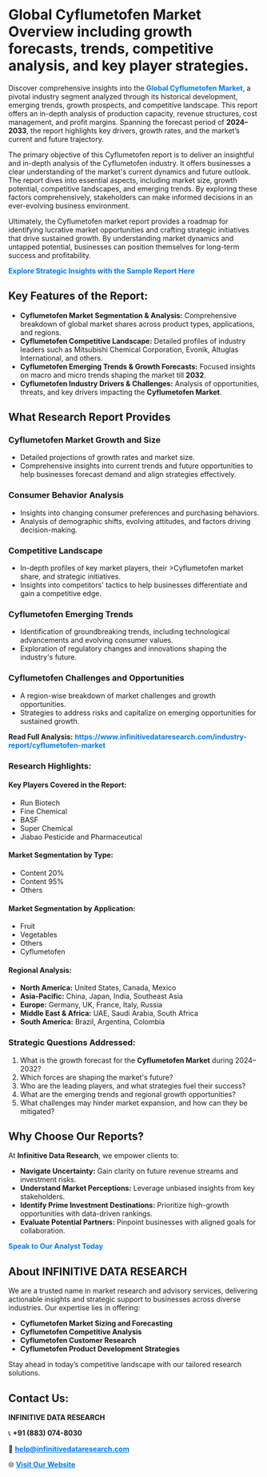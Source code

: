<h1>Global Cyflumetofen Market Overview including growth forecasts, trends, competitive analysis, and key player strategies.</h1>
<p>
Discover comprehensive insights into the 
<a href="https://www.infinitivedataresearch.com/industry-report/cyflumetofen-market" rel="dofollow" style="color: #007BFF; text-decoration: none;"><strong>Global Cyflumetofen Market</strong></a>, a pivotal industry segment analyzed through its historical development, emerging trends, growth prospects, and competitive landscape. This report offers an in-depth analysis of production capacity, revenue structures, cost management, and profit margins. Spanning the forecast period of <strong>2024–2033</strong>, the report highlights key drivers, growth rates, and the market’s current and future trajectory.
</p>
<p>
The primary objective of this Cyflumetofen report is to deliver an insightful and in-depth analysis of the Cyflumetofen industry. It offers businesses a clear understanding of the market's current dynamics and future outlook. The report dives into essential aspects, including market size, growth potential, competitive landscapes, and emerging trends. By exploring these factors comprehensively, stakeholders can make informed decisions in an ever-evolving business environment.
</p>
<p>
Ultimately, the Cyflumetofen market report provides a roadmap for identifying lucrative market opportunities and crafting strategic initiatives that drive sustained growth. By understanding market dynamics and untapped potential, businesses can position themselves for long-term success and profitability.
</p>
<p>
<a href="https://www.infinitivedataresearch.com/request-sample/reportId=110313" style="color: #007BFF; text-decoration: none;"><strong>Explore Strategic Insights with the Sample Report Here</strong></a>
</p>

<h2>Key Features of the Report:</h2>
<ul>
<li><strong>Cyflumetofen Market Segmentation & Analysis:</strong> Comprehensive breakdown of global market shares across product types, applications, and regions.</li>
<li><strong>Cyflumetofen Competitive Landscape:</strong> Detailed profiles of industry leaders such as Mitsubishi Chemical Corporation, Evonik, Altuglas International, and others.</li>
<li><strong>Cyflumetofen Emerging Trends & Growth Forecasts:</strong> Focused insights on macro and micro trends shaping the market till <strong>2032</strong>.</li>
<li><strong>Cyflumetofen Industry Drivers & Challenges:</strong> Analysis of opportunities, threats, and key drivers impacting the <strong>Cyflumetofen Market</strong>.</li>
</ul>

<h2>What Research Report Provides</h2>
<h3>Cyflumetofen Market Growth and Size</h3>
<ul>
<li>Detailed projections of growth rates and market size.</li>
<li>Comprehensive insights into current trends and future opportunities to help businesses forecast demand and align strategies effectively.</li>
</ul>

<h3>Consumer Behavior Analysis</h3>
<ul>
<li>Insights into changing consumer preferences and purchasing behaviors.</li>
<li>Analysis of demographic shifts, evolving attitudes, and factors driving decision-making.</li>
</ul>

<h3>Competitive Landscape</h3>
<ul>
<li>In-depth profiles of key market players, their >Cyflumetofen market share, and strategic initiatives.</li>
<li>Insights into competitors' tactics to help businesses differentiate and gain a competitive edge.</li>
</ul>

<h3>Cyflumetofen Emerging Trends</h3>
<ul>
<li>Identification of groundbreaking trends, including technological advancements and evolving consumer values.</li>
<li>Exploration of regulatory changes and innovations shaping the industry's future.</li>
</ul>

<h3>Cyflumetofen Challenges and Opportunities</h3>
<ul>
<li>A region-wise breakdown of market challenges and growth opportunities.</li>
<li>Strategies to address risks and capitalize on emerging opportunities for sustained growth.</li>
</ul>
<p><strong>Read Full Analysis:</strong> <a href="https://www.infinitivedataresearch.com/industry-report/cyflumetofen-market" rel="dofollow" style="color: #007BFF; text-decoration: none;"><strong>https://www.infinitivedataresearch.com/industry-report/cyflumetofen-market</strong></a></p>
<h3>Research Highlights:</h3>
<h4>Key Players Covered in the Report:</h4>
<ul><li>Run Biotech</li><li>Fine Chemical</li><li>BASF</li><li>Super Chemical</li><li>Jiabao Pesticide and Pharmaceutical</li></ul>
<h4>Market Segmentation by Type:</h4>
<ul><li>Content 20%</li><li>Content 95%</li><li>Others</li></ul>
<h4>Market Segmentation by Application:</h4>
<ul><li>Fruit</li><li>Vegetables</li><li>Others</li><li>Cyflumetofen</li></ul>

<h4>Regional Analysis:</h4>
<ul>
<li><strong>North America:</strong> United States, Canada, Mexico</li>
<li><strong>Asia-Pacific:</strong> China, Japan, India, Southeast Asia</li>
<li><strong>Europe:</strong> Germany, UK, France, Italy, Russia</li>
<li><strong>Middle East & Africa:</strong> UAE, Saudi Arabia, South Africa</li>
<li><strong>South America:</strong> Brazil, Argentina, Colombia</li>
</ul>

<h3>Strategic Questions Addressed:</h3>
<ol>
<li>What is the growth forecast for the <strong>Cyflumetofen Market</strong> during 2024–2032?</li>
<li>Which forces are shaping the market's future?</li>
<li>Who are the leading players, and what strategies fuel their success?</li>
<li>What are the emerging trends and regional growth opportunities?</li>
<li>What challenges may hinder market expansion, and how can they be mitigated?</li>
</ol>

<h2>Why Choose Our Reports?</h2>
<p>At <strong>Infinitive Data Research</strong>, we empower clients to:</p>
<ul>
<li><strong>Navigate Uncertainty:</strong> Gain clarity on future revenue streams and investment risks.</li>
<li><strong>Understand Market Perceptions:</strong> Leverage unbiased insights from key stakeholders.</li>
<li><strong>Identify Prime Investment Destinations:</strong> Prioritize high-growth opportunities with data-driven rankings.</li>
<li><strong>Evaluate Potential Partners:</strong> Pinpoint businesses with aligned goals for collaboration.</li>
</ul>
<p><a href="https://www.infinitivedataresearch.com/industry-report/cyflumetofen-market" rel="dofollow" style="color: #007BFF; text-decoration: none;"><strong>Speak to Our Analyst Today</strong></a></p>

<h2>About INFINITIVE DATA RESEARCH</h2>
<p>We are a trusted name in market research and advisory services, delivering actionable insights and strategic support to businesses across diverse industries. Our expertise lies in offering:</p>
<ul>
<li><strong>Cyflumetofen Market Sizing and Forecasting</strong></li>
<li><strong>Cyflumetofen Competitive Analysis</strong></li>
<li><strong>Cyflumetofen Customer Research</strong></li>
<li><strong>Cyflumetofen Product Development Strategies</strong></li>
</ul>
<p>Stay ahead in today’s competitive landscape with our tailored research solutions.</p>

<h2>Contact Us:</h2>
<p><strong>INFINITIVE DATA RESEARCH</strong></p>
<p>📞 <strong>+91 (883) 074-8030</strong></p>
<p>📧 <strong><a href="mailto:help@infinitivedataresearch.com" style="color: #007BFF;">help@infinitivedataresearch.com</a></strong></p>
<p>🌐 <strong><a href="https://www.infinitivedataresearch.com" rel="dofollow" style="color: #007BFF;">Visit Our Website</a></strong></p>